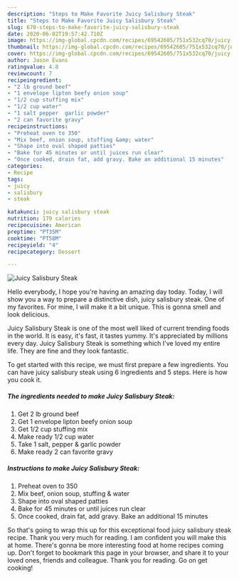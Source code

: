 ```yaml
---
description: "Steps to Make Favorite Juicy Salisbury Steak"
title: "Steps to Make Favorite Juicy Salisbury Steak"
slug: 670-steps-to-make-favorite-juicy-salisbury-steak
date: 2020-06-02T19:57:42.710Z
image: https://img-global.cpcdn.com/recipes/69542605/751x532cq70/juicy-salisbury-steak-recipe-main-photo.jpg
thumbnail: https://img-global.cpcdn.com/recipes/69542605/751x532cq70/juicy-salisbury-steak-recipe-main-photo.jpg
cover: https://img-global.cpcdn.com/recipes/69542605/751x532cq70/juicy-salisbury-steak-recipe-main-photo.jpg
author: Jason Evans
ratingvalue: 4.8
reviewcount: 7
recipeingredient:
- "2 lb ground beef"
- "1 envelope lipton beefy onion soup"
- "1/2 cup stuffing mix"
- "1/2 cup water"
- "1 salt pepper  garlic powder"
- "2 can favorite gravy"
recipeinstructions:
- "Preheat oven to 350"
- "Mix beef, onion soup, stuffing &amp; water"
- "Shape into oval shaped patties"
- "Bake for 45 minutes or until juices run clear"
- "Once cooked, drain fat, add gravy. Bake an additional 15 minutes"
categories:
- Recipe
tags:
- juicy
- salisbury
- steak

katakunci: juicy salisbury steak 
nutrition: 179 calories
recipecuisine: American
preptime: "PT35M"
cooktime: "PT58M"
recipeyield: "4"
recipecategory: Dessert

---
```



![Juicy Salisbury Steak](https://img-global.cpcdn.com/recipes/69542605/751x532cq70/juicy-salisbury-steak-recipe-main-photo.jpg)

Hello everybody, I hope you're having an amazing day today. Today, I will show you a way to prepare a distinctive dish, juicy salisbury steak. One of my favorites. For mine, I will make it a bit unique. This is gonna smell and look delicious.

Juicy Salisbury Steak is one of the most well liked of current trending foods in the world. It is easy, it's fast, it tastes yummy. It's appreciated by millions every day. Juicy Salisbury Steak is something which I've loved my entire life. They are fine and they look fantastic.




To get started with this recipe, we must first prepare a few ingredients. You can have juicy salisbury steak using 6 ingredients and 5 steps. Here is how you cook it.

<!--inarticleads1-->

##### The ingredients needed to make Juicy Salisbury Steak:

1. Get 2 lb ground beef
1. Get 1 envelope lipton beefy onion soup
1. Get 1/2 cup stuffing mix
1. Make ready 1/2 cup water
1. Take 1 salt, pepper &amp; garlic powder
1. Make ready 2 can favorite gravy




<!--inarticleads2-->

##### Instructions to make Juicy Salisbury Steak:

1. Preheat oven to 350
1. Mix beef, onion soup, stuffing &amp; water
1. Shape into oval shaped patties
1. Bake for 45 minutes or until juices run clear
1. Once cooked, drain fat, add gravy. Bake an additional 15 minutes




So that's going to wrap this up for this exceptional food juicy salisbury steak recipe. Thank you very much for reading. I am confident you will make this at home. There's gonna be more interesting food at home recipes coming up. Don't forget to bookmark this page in your browser, and share it to your loved ones, friends and colleague. Thank you for reading. Go on get cooking!
